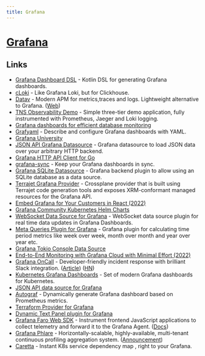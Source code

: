 ```yaml
---
title: Grafana
---
```


# [Grafana](https://grafana.com/)

## Links

- [Grafana Dashboard DSL](https://github.com/yoomoney/grafana-dashboard-dsl) - Kotlin DSL for generating Grafana dashboards.
- [cLoki](https://github.com/lmangani/cLoki) - Like Grafana Loki, but for Clickhouse.
- [Datav](https://github.com/savecost/datav) - Modern APM for metrics,traces and logs. Lightweight alternative to Grafana. ([Web](https://datav.io/))
- [TNS Observability Demo](https://github.com/grafana/tns) - Simple three-tier demo application, fully instrumented with Prometheus, Jaeger and Loki logging.
- [Grafana dashboards for efficient database monitoring](https://github.com/percona/grafana-dashboards)
- [Grafyaml](https://pypi.org/project/grafyaml/) - Describe and configure Grafana dashboards with YAML.
- [Grafana University](https://grafana.com/blog/2022/01/03/introducing-grafana-university-our-virtual-hands-on-education-platform-thats-free-and-easy-to-use/)
- [JSON API Grafana Datasource](https://github.com/simPod/GrafanaJsonDatasource) - Grafana datasource to load JSON data over your arbitrary HTTP backend.
- [Grafana HTTP API Client for Go](https://github.com/grafana/grafana-api-golang-client)
- [grafana-sync](https://github.com/mpostument/grafana-sync) - Keep your Grafana dashboards in sync.
- [Grafana SQLite Datasource](https://github.com/fr-ser/grafana-sqlite-datasource) - Grafana backend plugin to allow using an SQLite database as a data source.
- [Terrajet Grafana Provider](https://github.com/grafana/crossplane-provider-grafana) - Crossplane provider that is built using Terrajet code generation tools and exposes XRM-conformant managed resources for the Grafana API.
- [Embed Grafana for Your Customers in React (2022)](https://fusebit.io/blog/grafana-in-react/)
- [Grafana Community Kubernetes Helm Charts](https://github.com/grafana/helm-charts)
- [WebSocket Data Source for Grafana](https://github.com/golioth/grafana-websocket-plugin) - WebSocket data source plugin for real time data updates in Grafana Dashboards.
- [Meta Queries Plugin for Grafana](https://github.com/GoshPosh/grafana-meta-queries) - Grafana plugin for calculating time period metrics like week over week, month over month and year over year etc.
- [Grafana Tokio Console Data Source](https://github.com/sd2k/grafana-tokio-console-datasource)
- [End-to-End Monitoring with Grafana Cloud with Minimal Effort (2022)](https://martinheinz.dev/blog/72)
- [Grafana OnCall](https://github.com/grafana/oncall) - Developer-friendly incident response with brilliant Slack integration. ([Article](https://grafana.com/blog/2022/06/14/introducing-grafana-oncall-oss-open-source/)) ([HN](https://news.ycombinator.com/item?id=31740902))
- [Kubernetes Grafana Dashboards](https://github.com/dotdc/grafana-dashboards-kubernetes) - Set of modern Grafana dashboards for Kubernetes.
- [JSON API data source for Grafana](https://github.com/marcusolsson/grafana-json-datasource)
- [Autograf](https://github.com/FUSAKLA/autograf) - Dynamically generate Grafana dashboard based on Prometheus metrics.
- [Terraform Provider for Grafana](https://github.com/grafana/terraform-provider-grafana)
- [Dynamic Text Panel plugin for Grafana](https://github.com/VolkovLabs/volkovlabs-dynamictext-panel)
- [Grafana Faro Web SDK](https://github.com/grafana/faro-web-sdk) - Instrument frontend JavaScript applications to collect telemetry and forward it to the Grafana Agent. ([Docs](https://github.com/grafana/faro))
- [Grafana Phlare](https://github.com/grafana/phlare) - Horizontally-scalable, highly-available, multi-tenant continuous profiling aggregation system. ([Announcement](https://grafana.com/blog/2022/11/02/announcing-grafana-phlare-oss-continuous-profiling-database/))
- [Caretta](https://github.com/groundcover-com/caretta) - Instant K8s service dependency map , right to your Grafana.
